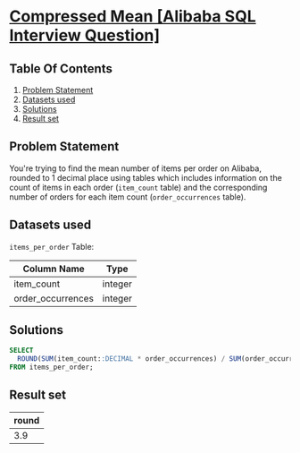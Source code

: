 # [Compressed Mean [Alibaba SQL Interview Question]](https://datalemur.com/questions/alibaba-compressed-mean)

## Table Of Contents
1. [Problem Statement](#problem-statement)
2. [Datasets used](#datasets-used)
3. [Solutions](#solutions)
4. [Result set](#result-set)

## Problem Statement

You're trying to find the mean number of items per order on Alibaba, rounded to 1 decimal place using tables which includes information on the count of items in each order (```item_count``` table) and the corresponding number of orders for each item count (```order_occurrences``` table).

## Datasets used

```items_per_order``` Table:

|  Column Name  | Type          |
| ------------- | ------------- |
| item_count | integer |
| order_occurrences |	integer |

## Solutions

```sql
SELECT
  ROUND(SUM(item_count::DECIMAL * order_occurrences) / SUM(order_occurrences), 1) AS mean
FROM items_per_order;
```

## Result set

| round |
| ------------ |
| 3.9 |